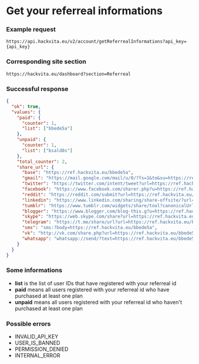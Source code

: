 # Get your referreal informations

### Example request

`https://api.hackvita.eu/v2/account/getReferrealInformations?api_key={api_key}`

### Corresponding site section

`https://hackvita.eu/dashboard?section=Referreal`

### Successful response

```json
{
  "ok": true,
  "values": {
    "paid": {
      "counter": 1,
      "list": ["bbede5a"]
    },
    "unpaid": {
      "counter": 1,
      "list": ["bsald0s"]
    },
    "total_counter": 2,
    "share_url": {
      "base": "https://ref.hackvita.eu/bbede5a", 
      "gmail": "https://mail.google.com/mail/u/0/?fs=1&to&su=https://ref.hackvita.eu/bbede5a&tf=cm", 
      "twitter": "https://twitter.com/intent/tweet?url=https://ref.hackvita.eu/bbede5a", 
      "facebook": "https://www.facebook.com/sharer.php?u=https://ref.hackvita.eu/bbede5a", 
      "reddit": "https://reddit.com/submit?url=https://ref.hackvita.eu/bbede5a", 
      "linkedin": "https://www.linkedin.com/sharing/share-offsite/?url=https://ref.hackvita.eu/bbede5a", 
      "tumblr": "https://www.tumblr.com/widgets/share/tool?canonicalUrl=https://ref.hackvita.eu/bbede5a", 
      "blogger": "https://www.blogger.com/blog-this.g?u=https://ref.hackvita.eu/bbede5a", 
      "skype": "https://web.skype.com/share?url=https://ref.hackvita.eu/bbede5a", 
      "telegram": "https://t.me/share/url?url=https://ref.hackvita.eu/bbede5a", 
      "sms": "sms:?body=https://ref.hackvita.eu/bbede5a", 
      "vk": "http://vk.com/share.php?url=https://ref.hackvita.eu/bbede5a", 
      "whatsapp": "whatsapp://send/?text=https://ref.hackvita.eu/bbede5a"
    }
  }
}
```

### Some informations

* **list** is the list of user IDs that have registered with your referreal id
* **paid** means all users registered with your referreal id who have purchased at least one plan
* **unpaid**  means all users registered with your referreal id who haven't purchased at least one plan

### Possible errors

* INVALID_API_KEY
* USER_IS_BANNED
* PERMISSION_DENIED
* INTERNAL_ERROR
